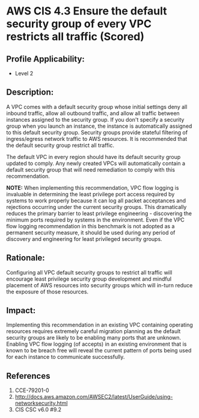 # AWS CIS 4.3 Ensure the default security group of every VPC restricts all traffic (Scored)

## Profile Applicability:

- Level 2

## Description:

A VPC comes with a default security group whose initial settings deny all inbound traffic, allow all outbound traffic, and allow all traffic between instances assigned to the security group. If you don't specify a security group when you launch an instance, the instance is automatically assigned to this default security group. Security groups provide stateful 
filtering of ingress/egress network traffic to AWS resources. It is recommended that the default security group restrict all traffic.

The default VPC in every region should have its default security group updated to comply. Any newly created VPCs will automatically contain a default security group that will need remediation to comply with this recommendation.

**NOTE:** When implementing this recommendation, VPC flow logging is invaluable in determining the least privilege port access required by systems to work properly because it can log all packet acceptances and rejections occurring under the current security groups.
This dramatically reduces the primary barrier to least privilege engineering - discovering the minimum ports required by systems in the environment. Even if the VPC flow logging recommendation in this benchmark is not adopted as a permanent security measure, it should be used during any period of discovery and engineering for least privileged security groups.

## Rationale:

Configuring all VPC default security groups to restrict all traffic will encourage least privilege security group development and mindful placement of AWS resources into security groups which will in-turn reduce the exposure of those resources.

## Impact:

Implementing this recommendation in an existing VPC containing operating resources requires extremely careful migration planning as the default security groups are likely to be enabling many ports that are unknown. Enabling VPC flow logging (of accepts) in an
existing environment that is known to be breach free will reveal the current pattern of ports being used for each instance to communicate successfully.

## References

1. CCE-79201-0
2. http://docs.aws.amazon.com/AWSEC2/latest/UserGuide/using-networksecurity.html
3. CIS CSC v6.0 #9.2
